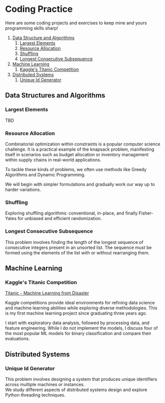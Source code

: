 # Coding Practice
Here are some coding projects and exercises to keep mine and yours programming skills sharp!

1. [Data Structure and Algorithms](#data-structure-and-algorithms)
    1. [Largest Elements](#largest-elements)
    2. [Resource Allocation](#resource-allocation)
    3. [Shuffling](#shuffling)
    4. [Longest Consecutive Subsequence](#Longest-consecutive-subsequence)
2. [Machine Learning](#machine-learning)
    1. [Kaggle's Titanic Competition](#kaggle's-titanic-competition)
3. [Distributed Systems](#distributed-systems)
    1. [Unique Id Generator](#unique-id-generator)
<!-- 3. [Readings] (##readings)
    1. [Continuous Integration/Continuous Deployment (CI/CD)](#continuous-integration/continuous-deployment-(CI/CD)) -->

## Data Structures and Algorithms

### Largest Elements

TBD

### Resource Allocation

Combinatorial optimization within constraints is a popular computer science challenge. It is a practical example of the knapsack problem, manifesting itself in scenarios such as budget allocation or inventory management within supply chains in real-world applications. 

To tackle these kinds of problems, we often use methods like Greedy Algorithms and Dynamic Programming.

We will begin with simpler formulations and gradually work our way up to harder variations.

### Shuffling

Exploring shuffling algorithms: conventional, in-place, and finally Fisher-Yates for unbiased and efficient randomization.

### Longest Consecutive Subsequence
This problem involves finding the length of the longest sequence of consecutive integers present in an unsorted list. The sequence must be formed using the elements of the list with or without rearranging them.

## Machine Learning

### Kaggle's Titanic Competition

[Titanic - Machine Learning from Disaster](https://www.kaggle.com/competitions/titanic)

Kaggle competitions provide ideal environments for refining data science and machine learning abilities while exploring diverse methodologies. This is my first machine learning project since graduating three years ago. 

I start with exploratory data analysis, followed by processing data, and feature engineering. While I do not implement the models, I discuss four of the most popular ML models for binary classification and compare their evaluations.

## Distributed Systems

### Unique Id Generator

This problem involves designing a system that produces unique identifiers across multiple machines or instances. <br>
We study different aspects of distributed systems design and explore Python threading techniques.


<!-- ## Readings

### Continuous Integration/Continuous Deployment (CI/CD) -->






